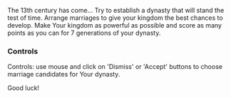The 13th century has come... Try to establish a dynasty that will stand the test of time. Arrange marriages to give your kingdom the best chances to develop. Make Your kingdom as powerful as possible and score as many points as you can for 7 generations of your dynasty.

### Controls

Controls: use mouse and click on 'Dismiss' or 'Accept' buttons to choose marriage candidates for Your dynasty.

Good luck!